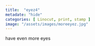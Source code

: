 ```yaml
---
title:  "eyez4"
metadate: "hide"
categories: [ Linocut, print, stamp ]
image: "/assets/images/moreeyez.jpg"
---
```

have even more eyes